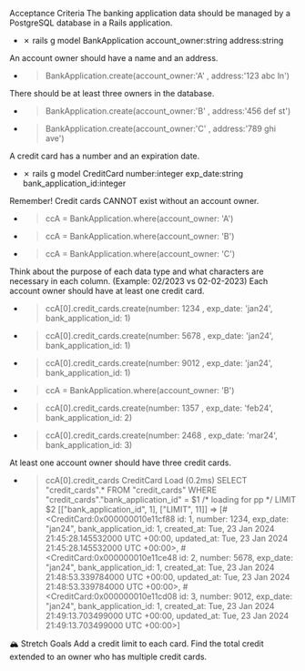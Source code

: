 Acceptance Criteria
The banking application data should be managed by a PostgreSQL database in a Rails application.
- ✗ rails g model BankApplication account_owner:string address:string

An account owner should have a name and an address.
- > BankApplication.create(account_owner:'A' , address:'123 abc ln')

There should be at least three owners in the database.
- > BankApplication.create(account_owner:'B' , address:'456 def st')
- > BankApplication.create(account_owner:'C' , address:'789 ghi ave')

A credit card has a number and an expiration date.
- ✗ rails g model CreditCard number:integer exp_date:string bank_application_id:integer 

Remember! Credit cards CANNOT exist without an account owner.
- > ccA = BankApplication.where(account_owner: 'A')
- > ccA = BankApplication.where(account_owner: 'B')
- > ccA = BankApplication.where(account_owner: 'C')

Think about the purpose of each data type and what characters are necessary in each column. (Example: 02/2023 vs 02-02-2023)
Each account owner should have at least one credit card.
- > ccA[0].credit_cards.create(number: 1234 , exp_date: 'jan24', bank_application_id: 1)
- > ccA[0].credit_cards.create(number: 5678 , exp_date: 'jan24', bank_application_id: 1)
- > ccA[0].credit_cards.create(number: 9012 , exp_date: 'jan24', bank_application_id: 1)
- > ccA = BankApplication.where(account_owner: 'B')
- > ccA[0].credit_cards.create(number: 1357 , exp_date: 'feb24', bank_application_id: 2)
- > ccA[0].credit_cards.create(number: 2468 , exp_date: 'mar24', bank_application_id: 3)

At least one account owner should have three credit cards.
- > ccA[0].credit_cards
  CreditCard Load (0.2ms)  SELECT "credit_cards".* FROM "credit_cards" WHERE "credit_cards"."bank_application_id" = $1 /* loading for pp */ LIMIT $2  [["bank_application_id", 1], ["LIMIT", 11]]
 => 
[#<CreditCard:0x000000010e11cf88
  id: 1,
  number: 1234,
  exp_date: "jan24",
  bank_application_id: 1,
  created_at: Tue, 23 Jan 2024 21:45:28.145532000 UTC +00:00,
  updated_at: Tue, 23 Jan 2024 21:45:28.145532000 UTC +00:00>,
 #<CreditCard:0x000000010e11ce48
  id: 2,
  number: 5678,
  exp_date: "jan24",
  bank_application_id: 1,
  created_at: Tue, 23 Jan 2024 21:48:53.339784000 UTC +00:00,
  updated_at: Tue, 23 Jan 2024 21:48:53.339784000 UTC +00:00>,
 #<CreditCard:0x000000010e11cd08
  id: 3,
  number: 9012,
  exp_date: "jan24",
  bank_application_id: 1,
  created_at: Tue, 23 Jan 2024 21:49:13.703499000 UTC +00:00,
  updated_at: Tue, 23 Jan 2024 21:49:13.703499000 UTC +00:00>]

🏔 Stretch Goals
Add a credit limit to each card.
Find the total credit extended to an owner who has multiple credit cards.